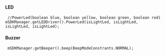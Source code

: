 

#### LED

```
 //PowerLed(boolean blue, boolean yellow, boolean green, boolean red)
mSDKManager.getLEDDriver().PowerLed(isLightLed, isLightLed, isLightLed, isLightLed);
```

#### Buzzer

```
 mSDKManager.getBeeper().beep(BeepModeConstrants.NORMAL);
```

